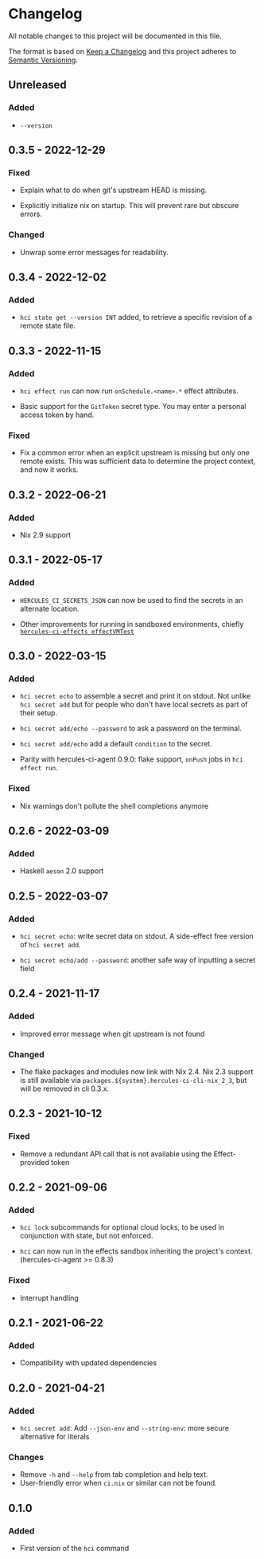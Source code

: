 # Changelog

All notable changes to this project will be documented in this file.

The format is based on [Keep a Changelog](http://keepachangelog.com/en/1.0.0/)
and this project adheres to [Semantic Versioning](http://semver.org/spec/v2.0.0.html).

## Unreleased

### Added

 - `--version`

## 0.3.5 - 2022-12-29

### Fixed

 - Explain what to do when git's upstream HEAD is missing.

 - Explicitly initialize nix on startup. This will prevent rare but obscure errors.

### Changed

 - Unwrap some error messages for readability.

## 0.3.4 - 2022-12-02

### Added

 - `hci state get --version INT` added, to retrieve a specific revision of a remote state file.

## 0.3.3 - 2022-11-15

### Added

 - `hci effect run` can now run `onSchedule.<name>.*` effect attributes.

 - Basic support for the `GitToken` secret type. You may enter a personal access token
   by hand.

### Fixed

 - Fix a common error when an explicit upstream is missing but only one remote exists.
   This was sufficient data to determine the project context, and now it works.

## 0.3.2 - 2022-06-21

### Added

 - Nix 2.9 support

## 0.3.1 - 2022-05-17

### Added

 - `HERCULES_CI_SECRETS_JSON` can now be used to find the secrets
   in an alternate location.

 - Other improvements for running in sandboxed environments, chiefly
   [`hercules-ci-effects effectVMTest`](https://docs.hercules-ci.com/hercules-ci-effects/reference/nix-functions/effectvmtest/)

## 0.3.0 - 2022-03-15

### Added

 - `hci secret echo` to assemble a secret and print it on stdout.
   Not unlike `hci secret add` but for people who don't have local
   secrets as part of their setup.

 - `hci secret add/echo --password` to ask a password on the terminal.

 - `hci secret add/echo` add a default `condition` to the secret.

 - Parity with hercules-ci-agent 0.9.0: flake support, `onPush` jobs
   in `hci effect run`.

### Fixed

 - Nix warnings don't pollute the shell completions anymore

## 0.2.6 - 2022-03-09

### Added

 - Haskell `aeson` 2.0 support

## 0.2.5 - 2022-03-07

### Added

 - `hci secret echo`: write secret data on stdout. A side-effect free version of `hci secret add`.

 - `hci secret echo/add --password`: another safe way of inputting a secret field

## 0.2.4 - 2021-11-17

### Added

 - Improved error message when git upstream is not found

### Changed

 - The flake packages and modules now link with Nix 2.4.
   Nix 2.3 support is still available via `packages.${system}.hercules-ci-cli-nix_2_3`, but will be removed in cli 0.3.x.

## 0.2.3 - 2021-10-12

### Fixed

 - Remove a redundant API call that is not available using the Effect-provided token

## 0.2.2 - 2021-09-06

### Added

 - `hci lock` subcommands for optional cloud locks, to be used in conjunction with state, but not enforced.

 - `hci` can now run in the effects sandbox inheriting the project's context. (hercules-ci-agent >= 0.8.3)

### Fixed

 - Interrupt handling

## 0.2.1 - 2021-06-22

### Added

 - Compatibility with updated dependencies

## 0.2.0 - 2021-04-21

### Added

 - `hci secret add`: Add `--json-env` and `--string-env`: more secure alternative for literals

### Changes

 - Remove `-h` and `--help` from tab completion and help text.
 - User-friendly error when `ci.nix` or similar can not be found.

## 0.1.0

### Added

 - First version of the `hci` command
